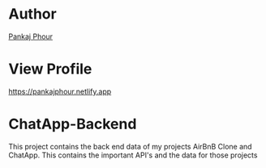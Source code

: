# Author
[Pankaj Phour](https://github.com/Pankaj-Phour)

# View Profile
https://pankajphour.netlify.app

# ChatApp-Backend
This project contains the back end data of my projects AirBnB Clone and ChatApp. This contains the important API's and the data for those projects
